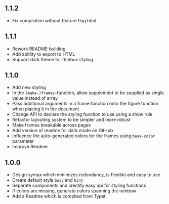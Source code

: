 ## 1.1.2
- Fix compilation without feature flag html

## 1.1.1
- Rework README building
- Add abitlity to export to HTML
- Support dark theme for thmbox styling

## 1.1.0
- Add new styling
- In the `(make-)frames`–function, allow supplement to be supplied as single value
  instead of array
- Pass additional arguments in a frame function onto the figure function
  when placing it in the document
- Change API to declare the styling function to use using a show rule
- Refactor layouting system to be simpler and more robust
- Make frames breakable across pages
- Add version of readme for dark mode on GitHub
- Influence the auto–generated colors for the frames using `base-color` parameter
- Improve Readme

## 1.0.0
- Design syntax which minimizes redundancy, is flexible and easy to use
- Create default style `boxy` and `hint`
- Separate components and identify easy api for styling functions
- If colors are missing, generate colors spanning the rainbow
- Add a Readme which is compiled from Typst
